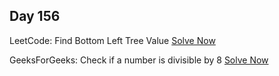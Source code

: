 ## Day 156

LeetCode: Find Bottom Left Tree Value 
[Solve Now](https://leetcode.com/problems/find-bottom-left-tree-value/description/)

GeeksForGeeks: Check if a number is divisible by 8 
[Solve Now](https://www.geeksforgeeks.org/problems/check-if-a-number-is-divisible-by-83957/1)